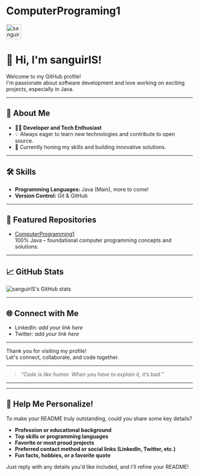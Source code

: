 # ComputerPrograming1

<p align="left">
<a href="https://www.sti.edu/" target="blank"><img align="center" src="https://www.sti.edu/images/stilogo3.png" alt="sanguiris" height="40" width="40" />
</a></p>

# 👋 Hi, I'm sanguirIS!

Welcome to my GitHub profile!  
I'm passionate about software development and love working on exciting projects, especially in Java.

---

## 🚀 About Me

- 🧑‍💻 **Developer and Tech Enthusiast**
- 💡 Always eager to learn new technologies and contribute to open source.
- 🌱 Currently honing my skills and building innovative solutions.

---

## 🛠️ Skills

- **Programming Languages:** Java (Main), more to come!
- **Version Control:** Git & GitHub

---

## 📂 Featured Repositories

- [ComputerProgramming1](https://github.com/sanguirIS/ComputerProgramming1)  
  100% Java – foundational computer programming concepts and solutions.

---

## 📈 GitHub Stats

![sanguirIS's GitHub stats](https://github-readme-stats.vercel.app/api?username=sanguirIS&show_icons=true&theme=default)

---

## 🌐 Connect with Me

- LinkedIn: _add your link here_
- Twitter: _add your link here_

---

Thank you for visiting my profile!  
Let's connect, collaborate, and code together.

---

> _“Code is like humor. When you have to explain it, it’s bad.”_

---

---

## 🎯 Help Me Personalize!

To make your README truly outstanding, could you share some key details?
- **Profession or educational background**
- **Top skills or programming languages**
- **Favorite or most proud projects**
- **Preferred contact method or social links (LinkedIn, Twitter, etc.)**
- **Fun facts, hobbies, or a favorite quote**

Just reply with any details you'd like included, and I'll refine your README!
